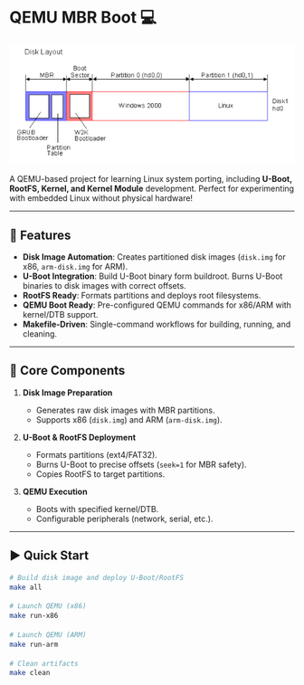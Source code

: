 # QEMU MBR Boot :computer:

![Project Banner](./dual_boot_disk_layout.gif) <!-- Replace with your image path -->

A QEMU-based project for learning Linux system porting, including **U-Boot, RootFS, Kernel, and Kernel Module** development. Perfect for experimenting with embedded Linux without physical hardware!

---

## :rocket: Features
- **Disk Image Automation**: Creates partitioned disk images (`disk.img` for x86, `arm-disk.img` for ARM).
- **U-Boot Integration**: Build U-Boot binary form buildroot. Burns U-Boot binaries to disk images with correct offsets.
- **RootFS Ready**: Formats partitions and deploys root filesystems.
- **QEMU Boot Ready**: Pre-configured QEMU commands for x86/ARM with kernel/DTB support.
- **Makefile-Driven**: Single-command workflows for building, running, and cleaning.

---

## :wrench: Core Components
1. **Disk Image Preparation**
   - Generates raw disk images with MBR partitions.
   - Supports x86 (`disk.img`) and ARM (`arm-disk.img`).

2. **U-Boot & RootFS Deployment**
   - Formats partitions (ext4/FAT32).
   - Burns U-Boot to precise offsets (`seek=1` for MBR safety).
   - Copies RootFS to target partitions.

3. **QEMU Execution**
   - Boots with specified kernel/DTB.
   - Configurable peripherals (network, serial, etc.).

---

## :arrow_forward: Quick Start
```bash
# Build disk image and deploy U-Boot/RootFS
make all

# Launch QEMU (x86)
make run-x86

# Launch QEMU (ARM)
make run-arm

# Clean artifacts
make clean
